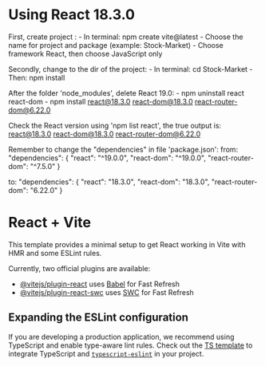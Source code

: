 # Using React 18.3.0

First, create project :
    - In terminal: npm create vite@latest
    - Choose the name for project and package (example: Stock-Market)
    - Choose framework React, then choose JavaScript only 

Secondly, change to the dir of the project:
    - In terminal: cd Stock-Market
    - Then: npm install 

After the folder 'node_modules', delete React 19.0:
    - npm uninstall react react-dom
    - npm install react@18.3.0 react-dom@18.3.0 react-router-dom@6.22.0

Check the React version using 'npm list react', the true output is:
    react@18.3.0
    react-dom@18.3.0
    react-router-dom@6.22.0

Remember to change the "dependencies" in file 'package.json':
from: 
"dependencies": {
    "react": "^19.0.0",
    "react-dom": "^19.0.0",
    "react-router-dom": "^7.5.0"
}

to: 
"dependencies": {
    "react": "18.3.0",
    "react-dom": "18.3.0",
    "react-router-dom": "6.22.0"
}


# React + Vite

This template provides a minimal setup to get React working in Vite with HMR and some ESLint rules.

Currently, two official plugins are available:

- [@vitejs/plugin-react](https://github.com/vitejs/vite-plugin-react/blob/main/packages/plugin-react/README.md) uses [Babel](https://babeljs.io/) for Fast Refresh
- [@vitejs/plugin-react-swc](https://github.com/vitejs/vite-plugin-react-swc) uses [SWC](https://swc.rs/) for Fast Refresh

## Expanding the ESLint configuration

If you are developing a production application, we recommend using TypeScript and enable type-aware lint rules. Check out the [TS template](https://github.com/vitejs/vite/tree/main/packages/create-vite/template-react-ts) to integrate TypeScript and [`typescript-eslint`](https://typescript-eslint.io) in your project.
